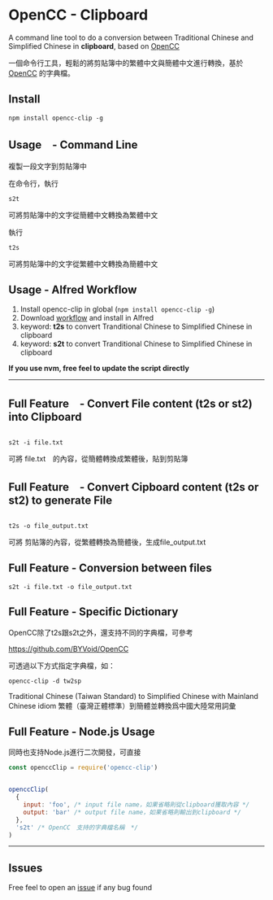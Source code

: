 # OpenCC - Clipboard

A command line tool to do a conversion between Traditional Chinese and Simplified Chinese in **clipboard**, based on [OpenCC](https://github.com/BYVoid/OpenCC)


一個命令行工具，輕鬆的將剪貼簿中的繁體中文與簡體中文進行轉換，基於 [OpenCC](https://github.com/BYVoid/OpenCC) 的字典檔。

## Install

```shell
npm install opencc-clip -g
```


## Usage　- Command Line

複製一段文字到剪貼簿中

在命令行，執行

```shell
s2t
```

可將剪貼簿中的文字從簡體中文轉換為繁體中文


執行

```shell
t2s
```

可將剪貼簿中的文字從繁體中文轉換為簡體中文


## Usage - Alfred Workflow

1. Install opencc-clip in global (`npm install opencc-clip -g`)
2. Download [workflow](https://github.com/threeday0905/opencc-clip/blob/master/alfred-workflow/OpenCC-Clipboard.alfredworkflow) and install in Alfred
3. keyword: **t2s** to convert Tranditional Chinese to Simplified Chinese in clipboard
4. keyword: **s2t** to convert Tranditional Chinese to Simplified Chinese in clipboard

**If you use nvm, free feel to update the script directly**


---

## Full Feature　- Convert File content (t2s or st2) into Clipboard


```shell

s2t -i file.txt

```

可將 file.txt　的內容，從簡體轉換成繁體後，貼到剪貼簿


## Full Feature　- Convert Cipboard content (t2s or st2) to generate File


```shell

t2s -o file_output.txt

```

可將 剪貼簿的內容，從繁體轉換為簡體後，生成file_output.txt


## Full Feature - Conversion between files


```shell
s2t -i file.txt -o file_output.txt
```


## Full Feature - Specific Dictionary

OpenCC除了t2s跟s2t之外，還支持不同的字典檔，可參考

<https://github.com/BYVoid/OpenCC>

可透過以下方式指定字典檔，如：

```shell
opencc-clip -d tw2sp
```

Traditional Chinese (Taiwan Standard) to Simplified Chinese with Mainland Chinese idiom 繁體（臺灣正體標準）到簡體並轉換爲中國大陸常用詞彙


## Full Feature - Node.js Usage

同時也支持Node.js進行二次開發，可直接


```javascript
const openccClip = require('opencc-clip')


openccClip(
  {
    input: 'foo', /* input file name，如果省略則從clipboard獲取內容 */
    output: 'bar' /* output file name，如果省略則輸出到clipboard */
  },
  's2t' /* OpenCC　支持的字典檔名稱　*/
)
```

---

## Issues

Free feel to open an [issue](https://github.com/threeday0905/opencc-clip/issues) if any bug found
